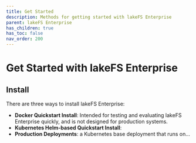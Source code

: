 ```yaml
---
title: Get Started
description: Methods for getting started with lakeFS Enterprise
parent: lakeFS Enterprise
has_children: true
has_toc: false
nav_order: 200
---
```


# Get Started with lakeFS Enterprise

## Install

There are three ways to install lakeFS Enterprise:
* **Docker Quickstart Install**: Intended for testing and evaluating lakeFS Enterprise quickly, and is not designed for production systems.
* **Kubernetes Helm-based Quickstart Install**:
* **Production Deployments**: a Kubernetes base deployment that runs on...

